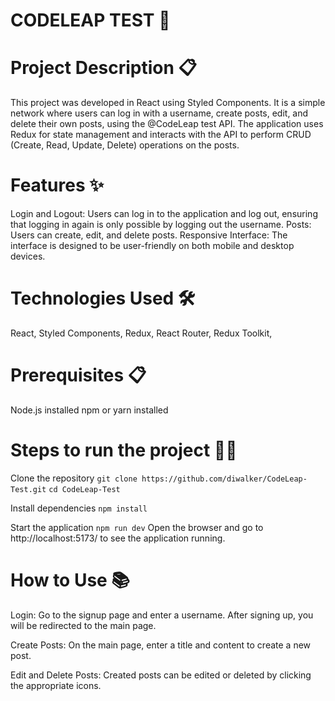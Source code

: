 # CODELEAP TEST 🚀

# Project Description 📋
This project was developed in React using Styled Components. It is a simple network where users can log in with a username, create posts, edit, and delete their own posts, using the @CodeLeap test API. The application uses Redux for state management and interacts with the API to perform CRUD (Create, Read, Update, Delete) operations on the posts.

# Features ✨
Login and Logout: Users can log in to the application and log out, ensuring that logging in again is only possible by logging out the username.
Posts: Users can create, edit, and delete posts.
Responsive Interface: The interface is designed to be user-friendly on both mobile and desktop devices.

# Technologies Used 🛠️
React, 
Styled Components, 
Redux, 
React Router, 
Redux Toolkit, 

# Prerequisites 📋
Node.js installed
npm or yarn installed

# Steps to run the project 🏃‍♂️

Clone the repository
```git clone https://github.com/diwalker/CodeLeap-Test.git```
```cd CodeLeap-Test```

Install dependencies
```npm install```

Start the application
```npm run dev```
Open the browser and go to http://localhost:5173/ to see the application running.

# How to Use 📚
Login:
Go to the signup page and enter a username.
After signing up, you will be redirected to the main page.

Create Posts:
On the main page, enter a title and content to create a new post.

Edit and Delete Posts:
Created posts can be edited or deleted by clicking the appropriate icons.





